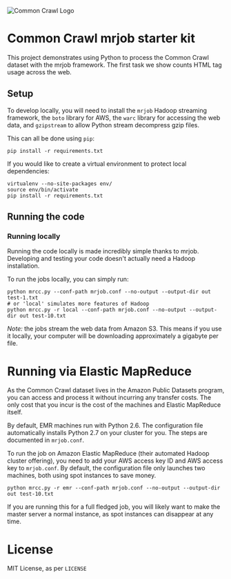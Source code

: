 ![Common Crawl Logo](http://commoncrawl.org/wp-content/uploads/2012/04/ccLogo.png)

# Common Crawl mrjob starter kit

This project demonstrates using Python to process the Common Crawl dataset with the mrjob framework.
The first task we show counts HTML tag usage across the web.

## Setup

To develop locally, you will need to install the `mrjob` Hadoop streaming framework, the `boto` library for AWS, the `warc` library for accessing the web data, and `gzipstream` to allow Python stream decompress gzip files.

This can all be done using `pip`:

    pip install -r requirements.txt

If you would like to create a virtual environment to protect local dependencies:

    virtualenv --no-site-packages env/
    source env/bin/activate
    pip install -r requirements.txt

## Running the code

### Running locally

Running the code locally is made incredibly simple thanks to mrjob.
Developing and testing your code doesn't actually need a Hadoop installation.

To run the jobs locally, you can simply run:

    python mrcc.py --conf-path mrjob.conf --no-output --output-dir out test-1.txt
    # or 'local' simulates more features of Hadoop
    python mrcc.py -r local --conf-path mrjob.conf --no-output --output-dir out test-10.txt

*Note:* the jobs stream the web data from Amazon S3.
This means if you use it locally, your computer will be downloading approximately a gigabyte per file.

# Running via Elastic MapReduce

As the Common Crawl dataset lives in the Amazon Public Datasets program, you can access and process it without incurring any transfer costs.
The only cost that you incur is the cost of the machines and Elastic MapReduce itself.

By default, EMR machines run with Python 2.6.
The configuration file automatically installs Python 2.7 on your cluster for you.
The steps are documented in `mrjob.conf`.

To run the job on Amazon Elastic MapReduce (their automated Hadoop cluster offering), you need to add your AWS access key ID and AWS access key to `mrjob.conf`.
By default, the configuration file only launches two machines, both using spot instances to save money.

    python mrcc.py -r emr --conf-path mrjob.conf --no-output --output-dir out test-10.txt

If you are running this for a full fledged job, you will likely want to make the master server a normal instance, as spot instances can disappear at any time.

# License

MIT License, as per `LICENSE`
